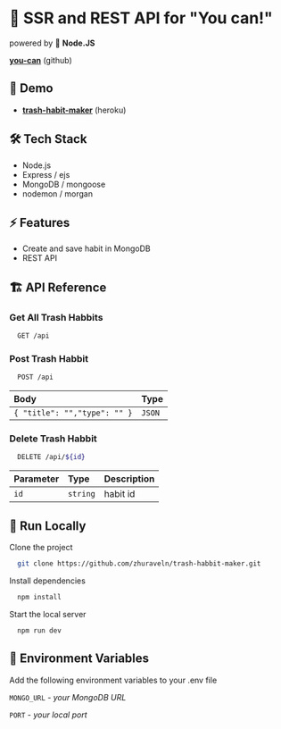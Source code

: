 # 🌝 SSR and REST API for "You can!"

powered by 💚 **Node.JS**

**[you-can](https://github.com/zhuraveln/you_can)** (github)

## 👀 Demo

- **[trash-habit-maker](https://trash-habbits-maker.herokuapp.com/)** (heroku)

## 🛠 Tech Stack

- Node.js
- Express / ejs
- MongoDB / mongoose
- nodemon / morgan

## ⚡️ Features

- Create and save habit in MongoDB
- REST API

## 🏗 API Reference

### Get All Trash Habbits

```bash
  GET /api
```

### Post Trash Habbit

```bash
  POST /api
```

| Body                         | Type   |
| :--------------------------- | :----- |
| `{ "title": "","type": "" }` | `JSON` |

### Delete Trash Habbit

```bash
  DELETE /api/${id}
```

| Parameter | Type     | Description |
| :-------- | :------- | :---------- |
| `id`      | `string` | habit id    |

## 🚚 Run Locally

Clone the project

```bash
  git clone https://github.com/zhuraveln/trash-habbit-maker.git
```

Install dependencies

```bash
  npm install
```

Start the local server

```bash
  npm run dev
```

## 🔐 Environment Variables

Add the following environment variables to your .env file

`MONGO_URL` - _your MongoDB URL_

`PORT` - _your local port_
